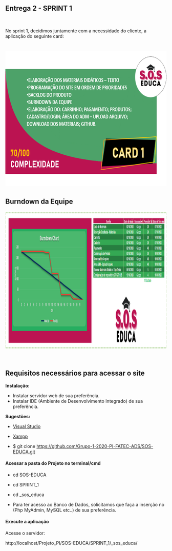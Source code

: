 ## Entrega 2 - SPRINT 1

<br>

No sprint 1, decidimos juntamente com a necessidade do cliente, a aplicação do seguinte card:
<h1 align="center"> <img src = "/Imagens Geral/card 1.png" width="710" height="420" /></h1>


## Burndown da Equipe

<img src = "/Imagens Geral/burndown_3.png" width="2500" height="430" /></h1>

<br>

## Requisitos necessários para acessar o site


**Instalação:**

* Instalar servidor web de sua preferência.
* Instalar IDE (Ambiente de Desenvolvimento Integrado) de sua preferência.

**Sugestões:**

- [Visual Studio](https://visualstudio.microsoft.com/pt-br/)

- [Xampp](https://www.apachefriends.org/pt_br/index.html)

* $ git clone https://github.com/Grupo-1-2020-PI-FATEC-ADS/SOS-EDUCA.git

#### Acessar a pasta do Projeto no terminal/cmd

* cd SOS-EDUCA
* cd SPRINT_1
* cd _sos_educa

* Para ter acesso ao Banco de Dados, solicitamos que faça a inserção no (Php MyAdmin, MySQL etc..) de sua preferência.

#### Execute a aplicação

Acesse o servidor:

http://localhost/Projeto_PI/SOS-EDUCA/SPRINT_1/_sos_educa/
